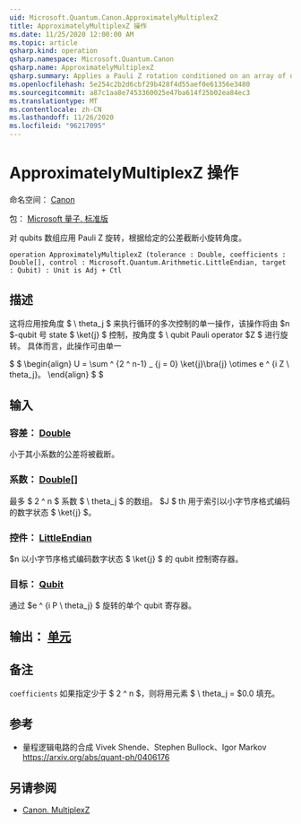 ```yaml
---
uid: Microsoft.Quantum.Canon.ApproximatelyMultiplexZ
title: ApproximatelyMultiplexZ 操作
ms.date: 11/25/2020 12:00:00 AM
ms.topic: article
qsharp.kind: operation
qsharp.namespace: Microsoft.Quantum.Canon
qsharp.name: ApproximatelyMultiplexZ
qsharp.summary: Applies a Pauli Z rotation conditioned on an array of qubits, truncating small rotation angles according to a given tolerance.
ms.openlocfilehash: 5e254c2b2d6cbf29b428f4d55aef0e61356e3480
ms.sourcegitcommit: a87c1aa8e7453360025e47ba614f25b02ea84ec3
ms.translationtype: MT
ms.contentlocale: zh-CN
ms.lasthandoff: 11/26/2020
ms.locfileid: "96217095"
---
```

# <a name="approximatelymultiplexz-operation"></a>ApproximatelyMultiplexZ 操作

命名空间： [Canon](xref:Microsoft.Quantum.Canon)

包： [Microsoft 量子. 标准版](https://nuget.org/packages/Microsoft.Quantum.Standard)


对 qubits 数组应用 Pauli Z 旋转，根据给定的公差截断小旋转角度。

```qsharp
operation ApproximatelyMultiplexZ (tolerance : Double, coefficients : Double[], control : Microsoft.Quantum.Arithmetic.LittleEndian, target : Qubit) : Unit is Adj + Ctl
```


## <a name="description"></a>描述

这将应用按角度 $ \ theta_j $ 来执行循环的多次控制的单一操作，该操作将由 $n $-qubit 号 state $ \ket{j} $ 控制，按角度 $ \ qubit Pauli operator $Z $ 进行旋转。
具体而言，此操作可由单一

$ $ \begin{align} U = \sum ^ {2 ^ n-1} _ {j = 0} \ket{j}\bra{j} \otimes e ^ {i Z \ theta_j}。
\end{align} $ $

## <a name="input"></a>输入

### <a name="tolerance--double"></a>容差： [Double](xref:microsoft.quantum.lang-ref.double)

小于其小系数的公差将被截断。


### <a name="coefficients--double"></a>系数： [Double](xref:microsoft.quantum.lang-ref.double)[]

最多 $ 2 ^ n $ 系数 $ \ theta_j $ 的数组。 $J $ th 用于索引以小字节序格式编码的数字状态 $ \ket{j} $。


### <a name="control--littleendian"></a>控件： [LittleEndian](xref:Microsoft.Quantum.Arithmetic.LittleEndian)

$n 以小字节序格式编码数字状态 $ \ket{j} $ 的 qubit 控制寄存器。


### <a name="target--qubit"></a>目标： [Qubit](xref:microsoft.quantum.lang-ref.qubit)

通过 $e ^ {i P \ theta_j} $ 旋转的单个 qubit 寄存器。



## <a name="output--unit"></a>输出： [单元](xref:microsoft.quantum.lang-ref.unit)



## <a name="remarks"></a>备注

`coefficients` 如果指定少于 $ 2 ^ n $，则将用元素 $ \ theta_j = $0.0 填充。

## <a name="references"></a>参考

- 量程逻辑电路的合成 Vivek Shende、Stephen Bullock、Igor Markov https://arxiv.org/abs/quant-ph/0406176

## <a name="see-also"></a>另请参阅

- [Canon. MultiplexZ](xref:Microsoft.Quantum.Canon.MultiplexZ)